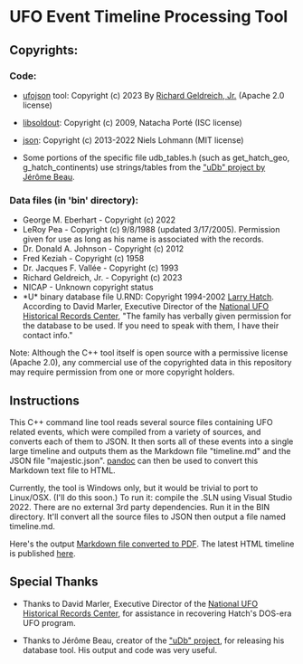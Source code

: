 # UFO Event Timeline Processing Tool

## Copyrights:

### Code:
* [ufojson](https://github.com/richgel999/ufo_data) tool: Copyright (c) 2023 By [Richard Geldreich, Jr.](https://medium.com/@richgel99) (Apache 2.0 license)

* [libsoldout](https://github.com/faelys/libsoldout): Copyright (c) 2009, Natacha Porté (ISC license)

* [json](https://github.com/nlohmann/json): Copyright (c) 2013-2022 Niels Lohmann (MIT license)

* Some portions of the specific file udb_tables.h (such as get_hatch_geo, g_hatch_continents) use strings/tables from the ["uDb" project by Jérôme Beau](https://github.com/RR0/uDb).

### Data files (in 'bin' directory): 
* George M. Eberhart - Copyright (c) 2022
* LeRoy Pea - Copyright (c) 9/8/1988 (updated 3/17/2005). Permission given for use as long as his name is associated with the records.
* Dr. Donald A. Johnson - Copyright (c) 2012
* Fred Keziah - Copyright (c) 1958
* Dr. Jacques F. Vallée - Copyright (c) 1993
* Richard Geldreich, Jr. - Copyright (c) 2023
* NICAP - Unknown copyright status
* \*U\* binary database file U.RND: Copyright 1994-2002 [Larry Hatch](https://www.openminds.tv/larry-hatch-ufo-database-creator-remembered/42142). According to David Marler, Executive Director of the [National UFO Historical Records Center](http://www.nufohrc.org/), "The family has verbally given permission for the database to be used. If you need to speak with them, I have their contact info."

Note: Although the C++ tool itself is open source with a permissive license (Apache 2.0), any commercial use of the copyrighted data in this repository may require permission from one or more copyright holders.

## Instructions

This C++ command line tool reads several source files containing UFO related events, which were compiled from a variety of sources, and converts each of them to JSON. It then sorts all of these events into a single large timeline and outputs them as the Markdown file "timeline.md" and the JSON file "majestic.json". [pandoc](https://pandoc.org/) can then be used to convert this Markdown text file to HTML.

Currently, the tool is Windows only, but it would be trivial to port to Linux/OSX. (I'll do this soon.) To run it: compile the .SLN using Visual Studio 2022. There are no external 3rd party dependencies. Run it in the BIN directory. It'll convert all the source files to JSON then output a file named timeline.md. 

Here's the output [Markdown file converted to PDF](ufo_timeline_v1_04.pdf). The latest HTML timeline is published [here](http://www.subquantumtech.com/timeline/timeline.html).

## Special Thanks

* Thanks to David Marler, Executive Director of the [National UFO Historical Records Center](http://www.nufohrc.org/), for assistance in recovering Hatch's DOS-era UFO program.

* Thanks to Jérôme Beau, creator of the ["uDb" project](https://github.com/RR0/uDb), for releasing his database tool. His output and code was very useful.
